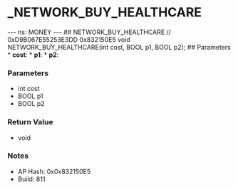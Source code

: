 # _NETWORK_BUY_HEALTHCARE

--- ns: MONEY --- ## NETWORK_BUY_HEALTHCARE  // 0xD9B067E55253E3DD 0x832150E5 void NETWORK_BUY_HEALTHCARE(int cost, BOOL p1, BOOL p2);   ## Parameters * **cost**: * **p1**: * **p2**:

### Parameters
* int cost
* BOOL p1
* BOOL p2

### Return Value
* void

### Notes
* AP Hash: 0x0x832150E5
* Build: 811

